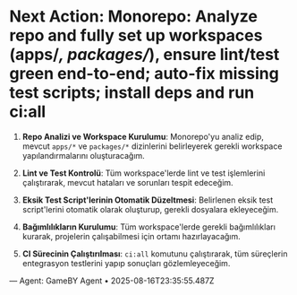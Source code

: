 # Next Action: Monorepo: Analyze repo and fully set up workspaces (apps/*, packages/*), ensure lint/test green end-to-end; auto-fix missing test scripts; install deps and run ci:all

1. **Repo Analizi ve Workspace Kurulumu**: Monorepo'yu analiz edip, mevcut `apps/*` ve `packages/*` dizinlerini belirleyerek gerekli workspace yapılandırmalarını oluşturacağım.

2. **Lint ve Test Kontrolü**: Tüm workspace'lerde lint ve test işlemlerini çalıştırarak, mevcut hataları ve sorunları tespit edeceğim.

3. **Eksik Test Script'lerinin Otomatik Düzeltmesi**: Belirlenen eksik test script'lerini otomatik olarak oluşturup, gerekli dosyalara ekleyeceğim.

4. **Bağımlılıkların Kurulumu**: Tüm workspace'lerde gerekli bağımlılıkları kurarak, projelerin çalışabilmesi için ortamı hazırlayacağım.

5. **CI Sürecinin Çalıştırılması**: `ci:all` komutunu çalıştırarak, tüm süreçlerin entegrasyon testlerini yapıp sonuçları gözlemleyeceğim.

— Agent: GameBY Agent • 2025-08-16T23:35:55.487Z
